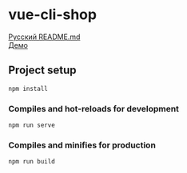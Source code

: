 # vue-cli-shop

[Русский README.md](russian.md)  
[Демо](http://35.232.97.181:81/)

## Project setup
```
npm install
```

### Compiles and hot-reloads for development
```
npm run serve
```

### Compiles and minifies for production
```
npm run build
```
